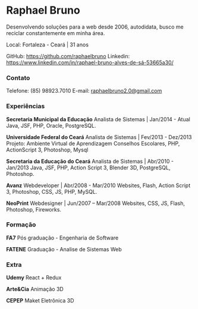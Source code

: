
# Raphael Bruno
Desenvolvendo soluções para a web desde 2006, autodidata, busco me reciclar constantemente em minha área.

Local: Fortaleza - Ceará | 31 anos

GitHub: https://github.com/raphaelbruno
Linkedin: https://www.linkedin.com/in/raphael-bruno-alves-de-sá-53665a30/

### Contato
Telefone: (85) 98923.7010
E-mail: raphaelbruno2.0@gmail.com

### Experiências
**Secretaria Municipal da Educação**
Analista de Sistemas | Jan/2014 - Atual
Java, JSF, PHP, Oracle, PostgreSQL.

**Universidade Federal do Ceará**
Analista de Sistemas | Fev/2013 - Dez/2013
Projeto: Ambiente Virtual de Aprendizagem Conselhos Escolares, PHP, ActionScript 3, Photoshop, Mysql

**Secretaria da Educação do Ceará**
Analista de Sistemas | Abr/2010 - Jan/2013
Java, JSF, PHP, Action Script 3, Blender 3D, PostgreSQL, Photoshop.

**Avanz**
Webdeveloper | Abr/2008 - Mar/2010
Websites, Flash, Action Script 3, Photoshop, CSS, JS, PHP, MySQL.

**NeoPrint**
Webdesigner | Jun/2007 – Mar/2008
Websites, CSS, JS, Flash, Photoshop, Fireworks.

### Formação
**FA7**
Pós graduação - Engenharia de Software

**FATENE**
Graduação - Analise de Sistemas Web

### Extra
**Udemy**
React + Redux

**Arte&Cia**
Animação 3D

**CEPEP**
Maket Eletrônica 3D
